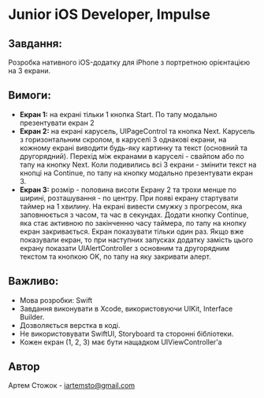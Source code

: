 # Junior iOS Developer, Impulse 

## Завдання:

Розробка нативного iOS-додатку для iPhone з портретною орієнтацією на 3 екрани.

## Вимоги:

- **Екран 1:** на екрані тільки 1 кнопка Start. По тапу модально презентувати екран 2
- **Екран 2:** на екрані карусель, UIPageControl та кнопка Next. Карусель з горизонтальним скролом, в каруселі 3 однакові екрани, на кожному екрані виводити будь-яку картинку та текст (основний та другорядний). Перехід між екранами в каруселі - свайпом або по тапу на кнопку Next. Коли подивились всі 3 екрани - змінити текст на кнопці на Continue, по тапу на кнопку модально презентувати екран 3.
- **Екран 3:** розмір - половина висоти Екрану 2 та трохи менше по ширині, розташування - по центру. При появі екрану стартувати таймер на 1 хвилину. На екрані вивести смужку з прогресом, яка заповнюється з часом, та час в секундах. Додати кнопку Continue, яка стає активною по закінченню часу таймера, по тапу на кнопку екран закривається. Екран показувати тільки один раз. Якщо вже показували екран, то при наступних запусках додатку замість цього екрану показати UIAlertController з основним та другорядним текстом та кнопкою OK, по тапу на яку закривати алерт.

## Важливо:

- Мова розробки: Swift
- Завдання виконувати в Xcode, використовуючи UIKit, Interface Builder.
- Дозволяється верстка в коді.
- Не використовувати SwiftUI, Storyboard та сторонні бібліотеки.
- Кожен екран (1, 2, 3) має бути нащадком UIViewController’а

## Aвтор

Артем Стожок - iartemsto@gmail.com

